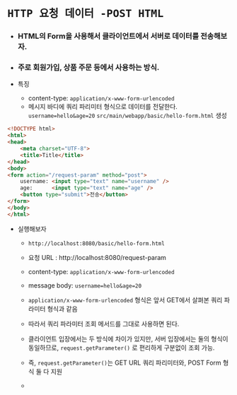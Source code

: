 # `HTTP 요청 데이터 -POST HTML`

- ### HTML의 Form을 사용해서 클라이언트에서 서버로 데이터를 전송해보자.
- ### 주로 회원가입, 상품 주문 등에서 사용하는 방식.<br>

- 특징 
  - content-type: `application/x-www-form-urlencoded`
  - 메시지 바디에 쿼리 파리미터 형식으로 데이터를 전달한다. `username=hello&age=20`
    `src/main/webapp/basic/hello-form.html` 생성
```html
<!DOCTYPE html>
<html>
<head>
    <meta charset="UTF-8">
    <title>Title</title>
</head>
<body>
<form action="/request-param" method="post">
    username: <input type="text" name="username" />
    age:      <input type="text" name="age" />
    <button type="submit">전송</button>
</form>
</body>
</html>
```

- 실행해보자
  - `http://localhost:8080/basic/hello-form.html`
  - 요청 URL : http://localhost:8080/request-param
  - content-type: `application/x-www-form-urlencoded`
  - message body: `username=hello&age=20`<br>

  - `application/x-www-form-urlencoded` 형식은 앞서 GET에서 살펴본 쿼리 파라미터 형식과 같음
  - 따라서 쿼리 파라미터 조회 메서드를 그대로 사용하면 된다.
  - 클라이언트 입장에서는 두 방식에 차이가 있지만, 서버 입장에서는 둘의 형식이 동일하므로, `request.getParameter()` 로 편리하게 구분없이 조회 가능.
  - 즉, `request.getParameter()`는 GET URL 쿼리 파리미터와, POST Form 형식 둘 다 지원
  - 
